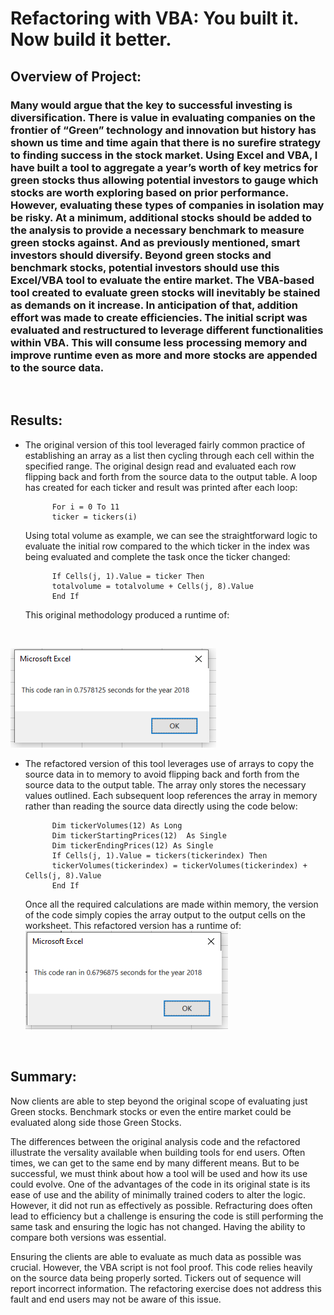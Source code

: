 # Refactoring with VBA: You built it.  Now build it better.

## Overview of Project:

### Many would argue that the key to successful investing is diversification.  There is value in evaluating companies on the frontier of “Green” technology and innovation but history has shown us time and time again that there is no surefire strategy to finding success in the stock market.  Using Excel and VBA, I have built a tool to aggregate a year’s worth of key metrics for green stocks thus allowing potential investors to gauge which stocks are worth exploring based on prior performance.    However, evaluating these types of companies in isolation may be risky.  At a minimum, additional stocks should be added to the analysis to provide a necessary benchmark to measure green stocks against.  And as previously mentioned, smart investors should diversify.  Beyond green stocks and benchmark stocks, potential investors should use this Excel/VBA tool to evaluate the entire market.  The VBA-based tool created to evaluate green stocks will inevitably be stained as demands on it increase.  In anticipation of that, addition effort was made to create efficiencies.  The initial script was evaluated and restructured to leverage different functionalities within VBA.  This will consume less processing memory and improve runtime even as more and more stocks are appended to the source data.  
 <br>

## Results:

- The original version of this tool leveraged fairly common practice of establishing an array as a list then cycling through each cell within the specified range. The original design read and evaluated each row flipping back and forth from the source data to the output table. A loop has created for each ticker and result was printed after each loop:  
            
            For i = 0 To 11
            ticker = tickers(i)
            
  Using total volume as example, we can see the straightforward logic to evaluate the initial row compared to the which ticker in the index was being evaluated and      complete the task once the ticker changed:
        
            If Cells(j, 1).Value = ticker Then
            totalvolume = totalvolume + Cells(j, 8).Value
            End If 

    This original methodology produced a runtime of:
    
    <br>
![model](https://github.com/VinoSarran/Module2_VBA_Refactoring/blob/8e88873fc9afbfe73676b5d4c0bd16003f6b8a72/VBA_Challenge_2018%20(2).png?raw=true)

- The refactored version of this tool leverages use of arrays to copy the source data in to memory to avoid flipping back and forth from the source data to the output table.  The array only stores the necessary values outlined.  Each subsequent loop references the array in memory rather than reading the source data directly using the code below:   

            Dim tickerVolumes(12) As Long
            Dim tickerStartingPrices(12)  As Single
            Dim tickerEndingPrices(12) As Single
            If Cells(j, 1).Value = tickers(tickerindex) Then
            tickerVolumes(tickerindex) = tickerVolumes(tickerindex) + Cells(j, 8).Value
            End If

   Once all the required calculations are made within memory, the version of the code simply copies the array output to the output cells on the worksheet.  This refactored version has a runtime of:
       <br>
 ![alt text](https://github.com/VinoSarran/Module2_VBA_Refactoring/blob/8e88873fc9afbfe73676b5d4c0bd16003f6b8a72/VBA_Challenge_2018.png?raw=true)


 <br>

## Summary: 

Now clients are able to step beyond the original scope of evaluating just Green stocks.  Benchmark stocks or even the entire market could be evaluated along side those Green Stocks.  

The differences between the original analysis code and the refactored illustrate the versality available when building tools for end users.  Often times, we can get to the same end by many different means.  But to be successful, we must think about how a tool will be used and how its use could evolve.  One of the advantages of the code in its original state is its ease of use and the ability of minimally trained coders to alter the logic.  However, it did not run as effectively as possible.  Refracturing does often lead to efficiency but a challenge is ensuring the code is still performing the same task and ensuring the logic has not changed.  Having the ability to compare both versions was essential.       
 
Ensuring the clients are able to evaluate as much data as possible was crucial.  However, the VBA script is not fool proof.  This code relies heavily on the source data being properly sorted.  Tickers out of sequence will report incorrect information.  The refactoring exercise does not address this fault and end users may not be aware of this issue. 
